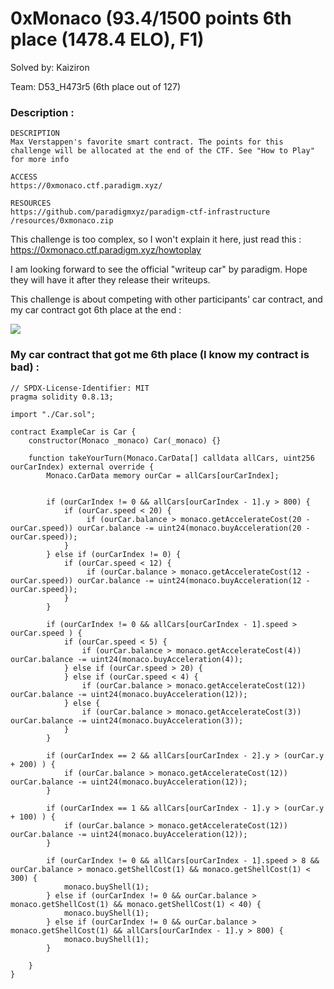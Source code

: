 # 0xMonaco (93.4/1500 points 6th place (1478.4 ELO), F1)

Solved by: Kaiziron

Team: D53_H473r5  (6th place out of 127)

### Description :
```
DESCRIPTION
Max Verstappen's favorite smart contract. The points for this challenge will be allocated at the end of the CTF. See "How to Play" for more info

ACCESS
https://0xmonaco.ctf.paradigm.xyz/

RESOURCES
https://github.com/paradigmxyz/paradigm-ctf-infrastructure
/resources/0xmonaco.zip
```

This challenge is too complex, so I won't explain it here, just read this : https://0xmonaco.ctf.paradigm.xyz/howtoplay

I am looking forward to see the official "writeup car" by paradigm. Hope they will have it after they release their writeups.

This challenge is about competing with other participants' car contract, and my car contract got 6th place at the end : 

![](https://i.imgur.com/P2WvY85.png)


### My car contract that got me 6th place (I know my contract is bad) :
```solidity
// SPDX-License-Identifier: MIT
pragma solidity 0.8.13;

import "./Car.sol";

contract ExampleCar is Car {
    constructor(Monaco _monaco) Car(_monaco) {}

    function takeYourTurn(Monaco.CarData[] calldata allCars, uint256 ourCarIndex) external override {
        Monaco.CarData memory ourCar = allCars[ourCarIndex];
        
        
        if (ourCarIndex != 0 && allCars[ourCarIndex - 1].y > 800) {
            if (ourCar.speed < 20) {
                 if (ourCar.balance > monaco.getAccelerateCost(20 - ourCar.speed)) ourCar.balance -= uint24(monaco.buyAcceleration(20 - ourCar.speed));
            }
        } else if (ourCarIndex != 0) {
            if (ourCar.speed < 12) {
                 if (ourCar.balance > monaco.getAccelerateCost(12 - ourCar.speed)) ourCar.balance -= uint24(monaco.buyAcceleration(12 - ourCar.speed));
            }
        }
        
        if (ourCarIndex != 0 && allCars[ourCarIndex - 1].speed > ourCar.speed ) {
            if (ourCar.speed < 5) {
                if (ourCar.balance > monaco.getAccelerateCost(4)) ourCar.balance -= uint24(monaco.buyAcceleration(4));
            } else if (ourCar.speed > 20) {
            } else if (ourCar.speed < 4) {
                if (ourCar.balance > monaco.getAccelerateCost(12)) ourCar.balance -= uint24(monaco.buyAcceleration(12));
            } else {
                if (ourCar.balance > monaco.getAccelerateCost(3)) ourCar.balance -= uint24(monaco.buyAcceleration(3));
            }
        }

        if (ourCarIndex == 2 && allCars[ourCarIndex - 2].y > (ourCar.y + 200) ) {
            if (ourCar.balance > monaco.getAccelerateCost(12)) ourCar.balance -= uint24(monaco.buyAcceleration(12));
        }

        if (ourCarIndex == 1 && allCars[ourCarIndex - 1].y > (ourCar.y + 100) ) {
            if (ourCar.balance > monaco.getAccelerateCost(12)) ourCar.balance -= uint24(monaco.buyAcceleration(12));
        }

        if (ourCarIndex != 0 && allCars[ourCarIndex - 1].speed > 8 && ourCar.balance > monaco.getShellCost(1) && monaco.getShellCost(1) < 300) {
            monaco.buyShell(1); 
        } else if (ourCarIndex != 0 && ourCar.balance > monaco.getShellCost(1) && monaco.getShellCost(1) < 40) {
            monaco.buyShell(1); 
        } else if (ourCarIndex != 0 && ourCar.balance > monaco.getShellCost(1) && allCars[ourCarIndex - 1].y > 800) {
            monaco.buyShell(1);
        }

    }
}
```
